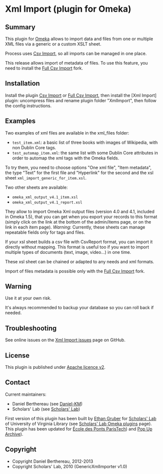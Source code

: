 Xml Import (plugin for Omeka)
=============================


Summary
-------

This plugin for [Omeka] allows to import data and files from one or multiple XML
files via a generic or a custom XSLT sheet.

Process uses [Csv Import], so all imports can be managed in one place.

This release allows import of metadata of files. To use this feature, you need
to install the [Full Csv Import] fork.


Installation
------------

Install the plugin [Csv Import] or [Full Csv Import], then install the
[Xml Import] plugin: uncompress files and rename plugin folder "XmlImport",
then follow the config instructions.


Examples
--------

Two examples of xml files are available in the xml_files folder:

* `test_item.xml`: a basic list of three books with images of Wikipedia, with
non Dublin Core tags.
* `test_automap_item.xml`: the same list with some Dublin Core attributes in
order to automap the xml tags with the Omeka fields.

To try them, you need to choose options "One xml file", "Item metadata", the
type "Text" for the first file and "Hyperlink" for the second and the xsl sheet
`xml_import_generic_for_item.xsl`.

Two other sheets are available:

* `omeka_xml_output_v4.1_item.xsl`
* `omeka_xml_output_v4.1_report.xsl`

They allow to import Omeka Xml output files (version 4.0 and 4.1, included in
Omeka 1.5), that you can get when you export your records to this format (simply
click on the link at the bottom of the admin/items page, or on the link in each
item page).
_Warning_: Currently, these sheets can manage repeatable fields only for tags
and files.

If your xsl sheet builds a csv file with CsvReport format, you can import it
directly without mapping. This format is useful too if you want to import
multiple types of documents (text, image, video...) in one time.

These xsl sheet can be chained or adapted to any needs and xml formats.

Import of files metadata is possible only with the [Full Csv Import] fork.


Warning
-------

Use it at your own risk.

It's always recommended to backup your database so you can roll back if needed.


Troubleshooting
---------------

See online issues on the [Xml Import issues] page on GitHub.


License
-------

This plugin is published under [Apache licence v2].


Contact
-------

Current maintainers:

* Daniel Berthereau (see [Daniel-KM])
* Scholars' Lab (see [Scholars' Lab])

First version of this plugin has been built by [Ethan Gruber] for [Scholars' Lab]
of University of Virginia Library (see [Scholars' Lab Omeka plugins] page).
This plugin has been updated for [École des Ponts ParisTech]) and [Pop Up Archive]).


Copyright
---------

* Copyright Daniel Berthereau, 2012-2013
* Copyright Scholars' Lab, 2010 (GenericXmlImporter v1.0)

[Omeka]: https://omeka.org "Omeka.org"
[Csv Import]: https://github.com/omeka/plugin-CsvImport "Omeka plugin Csv Import"
[Full Csv Import]: https://github.com/Daniel-KM/CsvImport "Full Csv Import"
[Xml Import issues]: https://github.com/Daniel-KM/XmlImport/Issues "GitHub Xml Import"
[Apache licence v2]: https://www.apache.org/licenses/LICENSE-2.0.html
[Daniel-KM]: https://github.com/Daniel-KM "Daniel Berthereau"
[Ethan Gruber]: mailto:ewg4x@virginia.edu
[Scholars' Lab]: https://github.com/scholarslab
[Scholars' Lab Omeka plugins]: http://www.scholarslab.org/research/omeka-plugins/ "Omeka plugins of Scholars' Lab of University of Virginia Library"
[École des Ponts ParisTech]: http://bibliotheque.enpc.fr "École des Ponts ParisTech / ENPC"
[Pop Up Archive]: http://popuparchive.org/
